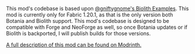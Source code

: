 This mod's codebase is based upon [@gniftygnome's Biolith Examples](https://github.com/gniftygnome/biolith-examples). This mod is currently only for Fabric 1.20.1, as that is the only version both Botania and Biolith support. This mod's codebase is designed to be compatible with Forge and NeoForge as well, so once Botania updates or if Biolith is backported, I will publish builds for those versions.

[A full description of this mod can be found on Modrinth.](https://modrinth.com/mod/biotania/)